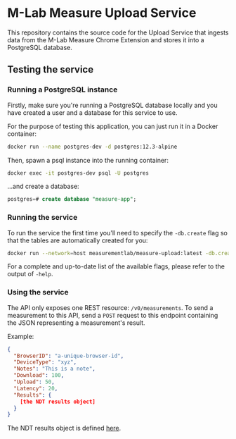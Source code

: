 # M-Lab Measure Upload Service

This repository contains the source code for the Upload Service that ingests data from the M-Lab Measure Chrome Extension and stores it into a PostgreSQL database.

## Testing the service

### Running a PostgreSQL instance

Firstly, make sure you're running a PostgreSQL database locally and you have created a user and a database for this service to use.

For the purpose of testing this application, you can just run it in a Docker container:

```bash
docker run --name postgres-dev -d postgres:12.3-alpine
```

Then, spawn a psql instance into the running container:

```bash
docker exec -it postgres-dev psql -U postgres
```

...and create a database:

```sql
postgres=# create database "measure-app";
```

### Running the service

To run the service the first time you'll need to specify the `-db.create` flag so that the tables are automatically created for you:

```bash
docker run --network=host measurementlab/measure-upload:latest -db.create
```

For a complete and up-to-date list of the available flags, please refer to the output of `-help`.

### Using the service

The API only exposes one REST resource: `/v0/measurements`. To send a measurement to this API, send a `POST` request to this endpoint containing the JSON representing a measurement's result.

Example:

```json
{
  "BrowserID": "a-unique-browser-id",
  "DeviceType": "xyz",
  "Notes": "This is a note",
  "Download": 100,
  "Upload": 50,
  "Latency": 20,
  "Results": {
    [the NDT results object]
  }
}
```

The NDT results object is defined [here](internal/model/measurement.go).
